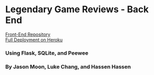 # Legendary Game Reviews - Back End 

[Front-End Repository](https://github.com/moonjason/legendary-game-reviews-react "Front-end Repository")  
[Full Deployment on Heroku](https://legendary-game-reviews.herokuapp.com "Full Deployment Heroku")

### Using Flask, SQLite, and Peewee 

### By Jason Moon, Luke Chang, and Hassen Hassen 
